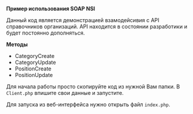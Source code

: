 **Пример использования SOAP NSI**

Данный код является демонстрацией взамодейсивия с API справочников организаций.
API находится в состоянии разработики и будет постоянно дополняться.

**Методы**
 - CategoryCreate
 - CategoryUpdate
 - PositionCreate
 - PositionUpdate


Для начала работы просто скопируйте код из нужной Вам папки. 
В ```Client.php``` впишите свои данные и запустите.

Для запуска из веб-интерфейса нужно открыть файл ```index.php```.
